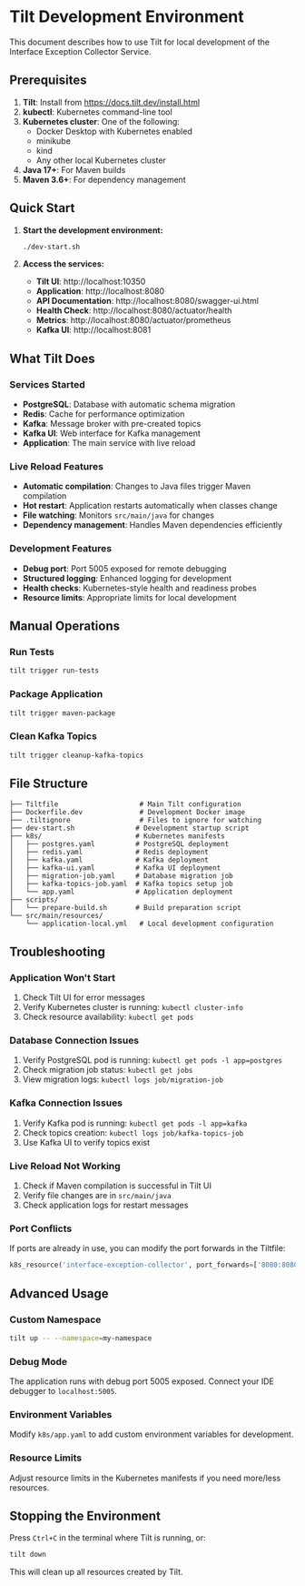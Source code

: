 # Tilt Development Environment

This document describes how to use Tilt for local development of the Interface Exception Collector Service.

## Prerequisites

1. **Tilt**: Install from https://docs.tilt.dev/install.html
2. **kubectl**: Kubernetes command-line tool
3. **Kubernetes cluster**: One of the following:
   - Docker Desktop with Kubernetes enabled
   - minikube
   - kind
   - Any other local Kubernetes cluster
4. **Java 17+**: For Maven builds
5. **Maven 3.6+**: For dependency management

## Quick Start

1. **Start the development environment:**
   ```bash
   ./dev-start.sh
   ```

2. **Access the services:**
   - **Tilt UI**: http://localhost:10350
   - **Application**: http://localhost:8080
   - **API Documentation**: http://localhost:8080/swagger-ui.html
   - **Health Check**: http://localhost:8080/actuator/health
   - **Metrics**: http://localhost:8080/actuator/prometheus
   - **Kafka UI**: http://localhost:8081

## What Tilt Does

### Services Started
- **PostgreSQL**: Database with automatic schema migration
- **Redis**: Cache for performance optimization
- **Kafka**: Message broker with pre-created topics
- **Kafka UI**: Web interface for Kafka management
- **Application**: The main service with live reload

### Live Reload Features
- **Automatic compilation**: Changes to Java files trigger Maven compilation
- **Hot restart**: Application restarts automatically when classes change
- **File watching**: Monitors `src/main/java` for changes
- **Dependency management**: Handles Maven dependencies efficiently

### Development Features
- **Debug port**: Port 5005 exposed for remote debugging
- **Structured logging**: Enhanced logging for development
- **Health checks**: Kubernetes-style health and readiness probes
- **Resource limits**: Appropriate limits for local development

## Manual Operations

### Run Tests
```bash
tilt trigger run-tests
```

### Package Application
```bash
tilt trigger maven-package
```

### Clean Kafka Topics
```bash
tilt trigger cleanup-kafka-topics
```

## File Structure

```
├── Tiltfile                    # Main Tilt configuration
├── Dockerfile.dev              # Development Docker image
├── .tiltignore                 # Files to ignore for watching
├── dev-start.sh               # Development startup script
├── k8s/                       # Kubernetes manifests
│   ├── postgres.yaml          # PostgreSQL deployment
│   ├── redis.yaml             # Redis deployment
│   ├── kafka.yaml             # Kafka deployment
│   ├── kafka-ui.yaml          # Kafka UI deployment
│   ├── migration-job.yaml     # Database migration job
│   ├── kafka-topics-job.yaml  # Kafka topics setup job
│   └── app.yaml               # Application deployment
├── scripts/
│   └── prepare-build.sh       # Build preparation script
└── src/main/resources/
    └── application-local.yml   # Local development configuration
```

## Troubleshooting

### Application Won't Start
1. Check Tilt UI for error messages
2. Verify Kubernetes cluster is running: `kubectl cluster-info`
3. Check resource availability: `kubectl get pods`

### Database Connection Issues
1. Verify PostgreSQL pod is running: `kubectl get pods -l app=postgres`
2. Check migration job status: `kubectl get jobs`
3. View migration logs: `kubectl logs job/migration-job`

### Kafka Connection Issues
1. Verify Kafka pod is running: `kubectl get pods -l app=kafka`
2. Check topics creation: `kubectl logs job/kafka-topics-job`
3. Use Kafka UI to verify topics exist

### Live Reload Not Working
1. Check if Maven compilation is successful in Tilt UI
2. Verify file changes are in `src/main/java`
3. Check application logs for restart messages

### Port Conflicts
If ports are already in use, you can modify the port forwards in the Tiltfile:
```python
k8s_resource('interface-exception-collector', port_forwards=['8080:8080'])
```

## Advanced Usage

### Custom Namespace
```bash
tilt up -- --namespace=my-namespace
```

### Debug Mode
The application runs with debug port 5005 exposed. Connect your IDE debugger to `localhost:5005`.

### Environment Variables
Modify `k8s/app.yaml` to add custom environment variables for development.

### Resource Limits
Adjust resource limits in the Kubernetes manifests if you need more/less resources.

## Stopping the Environment

Press `Ctrl+C` in the terminal where Tilt is running, or:
```bash
tilt down
```

This will clean up all resources created by Tilt.